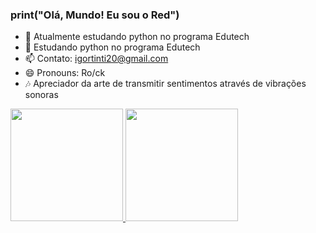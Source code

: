 ### print("Olá, Mundo! Eu sou o Red")

- 🔭 Atualmente estudando python no programa Edutech
- 🌱 Estudando python no programa Edutech
- 📫 Contato: igortinti20@gmail.com
- 😄 Pronouns: Ro/ck
- 🎶 Apreciador da arte de transmitir sentimentos através de vibrações sonoras

 <div>
  <a href="https://github.com/IgorReds">
  <img height="180em" src="https://github-readme-stats.vercel.app/api?username=IgorReds&show_icons=true&bg_color=031cfc&text_color=ffffff&icon_color=ffffff&title_color=ffffff&border_radius&layout=compact&hide_rank=true"/>
  <img height="180em" src="https://github-readme-stats.vercel.app/api/top-langs/?username=IgorReds&layout=compact&bg_color=DEG,031cfc,0ab4cf,0ab4cf&text_color=ffffff&icon_color=ffffff&title_color=ffffff&border_radius"/>
</div>

